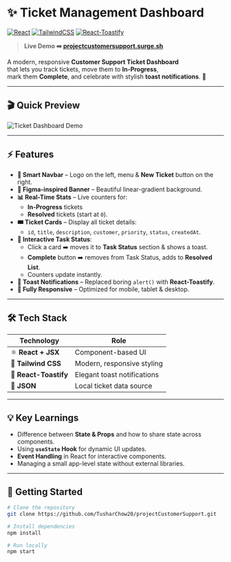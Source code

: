 # ✨ Ticket Management Dashboard

[![React](https://img.shields.io/badge/React-18.0-blue?logo=react)](https://react.dev/)
[![TailwindCSS](https://img.shields.io/badge/Tailwind-3.0-06B6D4?logo=tailwindcss)](https://tailwindcss.com/)
[![React-Toastify](https://img.shields.io/badge/React--Toastify-9.1-ff9800?logo=react)](https://fkhadra.github.io/react-toastify/introduction)

> **Live Demo ➡️ [projectcustomersupport.surge.sh](http://projectcustomersupport.surge.sh/)**

A modern, responsive **Customer Support Ticket Dashboard**  
that lets you track tickets, move them to **In-Progress**,  
mark them **Complete**, and celebrate with stylish **toast notifications**. 🚀

---

## 🎬 Quick Preview

![Ticket Dashboard Demo](https://media1.giphy.com/media/v1.Y2lkPTc5MGI3NjExMTk3dmIwdDI5dnA0YXFqbDU0YW5qOW9ucDFxbWZjNzI2anlvazU2ZSZlcD12MV9pbnRlcm5hbF9naWZfYnlfaWQmY3Q9Zw/kIYS6HTkZYlPMdgObv/giphy.gif)

---

## ⚡ Features

- **🧭 Smart Navbar** – Logo on the left, menu & **New Ticket** button on the right.
- **🎨 Figma-inspired Banner** – Beautiful linear-gradient background.
- **📊 Real-Time Stats** – Live counters for:
  - **In-Progress** tickets
  - **Resolved** tickets (start at `0`).
- **🎟️ Ticket Cards** – Display all ticket details:
  - `id`, `title`, `description`, `customer`, `priority`, `status`, `createdAt`.
- **🔄 Interactive Task Status**:
  - Click a card ➡️ moves it to **Task Status** section & shows a toast.
  - **Complete** button ➡️ removes from Task Status, adds to **Resolved List**.
  - Counters update instantly.
- **🔔 Toast Notifications** – Replaced boring `alert()` with **React-Toastify**.
- **📱 Fully Responsive** – Optimized for mobile, tablet & desktop.

---

## 🛠️ Tech Stack

| Technology            | Role                        |
| --------------------- | --------------------------- |
| ⚛️ **React + JSX**    | Component-based UI          |
| 🎨 **Tailwind CSS**   | Modern, responsive styling  |
| 🔔 **React-Toastify** | Elegant toast notifications |
| 📄 **JSON**           | Local ticket data source    |

---

## 💡 Key Learnings

- Difference between **State & Props** and how to share state across components.
- Using **`useState` Hook** for dynamic UI updates.
- **Event Handling** in React for interactive components.
- Managing a small app-level state without external libraries.

---

## 🚀 Getting Started

```bash
# Clone the repository
git clone https://github.com/TusharChow20/projectCustomerSupport.git

# Install dependencies
npm install

# Run locally
npm start
```
